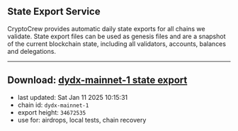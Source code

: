 ## State Export Service
CryptoCrew provides automatic daily state exports for all chains we validate. State export files can be used as genesis files and are a snapshot of the current blockchain state, including all validators, accounts, balances and delegations.

---
**Download: [dydx-mainnet-1 state export](https://dl-tyo.ccvalidators.com/SERVICE/dydx/dydx-mainnet-1_export_34672535.json)**
---

- last updated: Sat Jan 11 2025 10:15:31
- chain id: `dydx-mainnet-1`
- export height: `34672535`
- use for: airdrops, local tests, chain recovery
